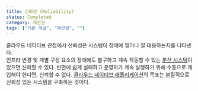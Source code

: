 ```yaml
---
title: 신뢰성 (Reliability)
status: Completed
category: 재산권
tags: ["기본 개념", "재산권", ""]
---
```


클라우드 네이티브 관점에서 신뢰성은 시스템이 장애에 얼마나 잘 대응하는지를 나타낸다.  
인프라 변경 및 개별 구성 요소의 장애에도 불구하고 계속 작동할 수 있는 [분산 시스템](/distributed-systems/)이 있으면 신뢰할 수 있다.
반면에 쉽게 실패하고 운영자가 계속 실행하기 위해 수동으로 개입해야 한다면, 신뢰할 수 없다. 
[클라우드 네이티브 애플리케이션](/cloud-native-apps/)의 목표는 본질적으로 신뢰성 있는 시스템을 구축하는 것이다.